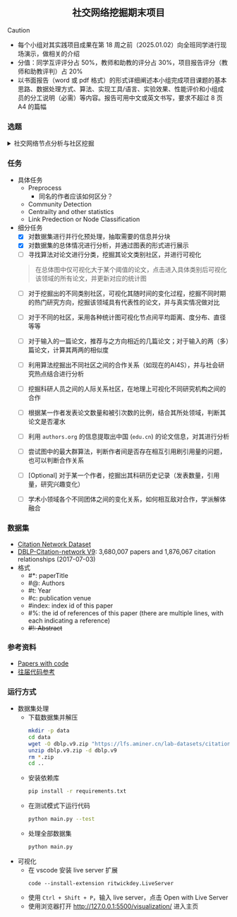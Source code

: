 <h2 align="center">社交网络挖掘期末项目</h2>

> [!CAUTION]
> - 每个小组对其实践项目成果在第 18 周之前（2025.01.02）向全班同学进行现场演示，做相关的介绍   
> - 分值：同学互评评分占 50%，教师和助教的评分占 30%，项目报告评分（教师和助教评判）占 20%   
> - 以书面报告（word 或 pdf 格式）的形式详细阐述本小组完成项目课题的基本思路、数据处理方式、算法、实现工具/语言、实验效果、性能评价和小组成员的分工说明（必需）等内容。报告可用中文或英文书写，要求不超过 8 页 A4 的篇幅


### 选题

<details>
<summary> 社交网络节点分析与社区挖掘 </summary>

- a. 应用某种社区挖掘算法划分网络中的不同社区，并用可视化技术展现出（具体展示工具不做硬性要求）。
- b. 对网络做进一步分析，例如应用各种节点的中心性度量算法将最具影响力/权威性/中枢性的节点识别并凸显出来，通过图、表等形式展现网络的各种属性度量结果（如节点间平均距离、度分布、图/社区的直径、网络结构演化等）。
- c. 附加任务（非必做，可任选其一）：
  - 链接预测：利用网络数据集提供的信息，设计一种机器学习模型预测网络中边的形成，同时说明预测模型性能评价的方法和结果。针对不同网络数据集，链接预测可对应不同的应用任务，如好友预测、科研合作预测、购买行为预测等。
  - 节点分类：设计一种模型判别网络中各节点的类别，同时说明模型性能评价的方法和结果。根据实际数据集可以实现二分类或多分类。

</details>


### 任务

- 具体任务
  - Preprocess
    - 同名的作者应该如何区分？
  - Community Detection
  - Centrailty and other statistics
  - Link Predection or Node Classification
- 细分任务
  - [x] 对数据集进行并行化预处理，抽取需要的信息并分块
  - [x] 对数据集的总体情况进行分析，并通过图表的形式进行展示
  - [ ] 寻找算法对论文进行分类，挖掘其论文类别社区，并进行可视化
  > 在总体图中仅可视化大于某个阈值的论文，点击进入具体类别后可视化该领域的所有论文，并更新对应的统计图
  - [ ] 对于挖掘出的不同类别社区，可视化其随时间的变化过程，挖掘不同时期的热门研究方向，挖掘该领域具有代表性的论文，并与真实情况做对比
  - [ ] 对于不同的社区，采用各种统计图可视化节点间平均距离、度分布、直径等等
  - [ ] 对于输入的一篇论文，推荐与之方向相近的几篇论文；对于输入的两（多）篇论文，计算其两两的相似度
  - [ ] 利用算法挖掘出不同社区之间的合作关系（如现在的AI4S），并与社会研究热点结合进行分析
  - [ ] 挖掘科研人员之间的人际关系社区，在地理上可视化不同研究机构之间的合作
  - [ ] 根据某一作者发表论文数量和被引次数的比例，结合其所处领域，判断其论文是否灌水
  - [ ] 利用 `authors.org` 的信息提取出中国 (`edu.cn`) 的论文信息，对其进行分析
  - [ ] 尝试图中的最大群算法，判断作者间是否存在相互引用刷引用量的问题，也可以判断合作关系
  - [ ] [Optional] 对于某一个作者，挖掘出其科研历史记录（发表数量，引用量，研究兴趣变化）
  - [ ] 学术小领域各个不同团体之间的变化关系，如何相互敌对合作，学派解体融合


### 数据集

- [Citation Network Dataset](https://www.aminer.cn/citation)
- [DBLP-Citation-network V9](https://lfs.aminer.cn/lab-datasets/citation/dblp.v9.zip): 3,680,007 papers and 1,876,067 citation relationships (2017-07-03)
- 格式
  - #*: paperTitle
  - #@: Authors
  - #t: Year
  - #c: publication venue
  - #index: index id of this paper
  - #%: the id of references of this paper (there are multiple lines, with each indicating a reference)
  - ~~#!: Abstract~~


### 参考资料

- [Papers with code](https://paperswithcode.com/dataset/dblp)
- [往届代码参考](https://github.com/Yikai-Wang/Social-Network-Mining-Based-on-Academic-Literatures)


### 运行方式
- 数据集处理
  - 下载数据集并解压
    ```bash
    mkdir -p data
    cd data
    wget -O dblp.v9.zip "https://lfs.aminer.cn/lab-datasets/citation/dblp.v9.zip"
    unzip dblp.v9.zip -d dblp.v9
    rm *.zip
    cd ..
    ```
  - 安装依赖库
    ```bash
    pip install -r requirements.txt
    ```
  - 在测试模式下运行代码
    ```bash
    python main.py --test
    ```
  - 处理全部数据集
    ```bash
    python main.py
    ```
- 可视化
  - 在 vscode 安装 live server 扩展
    ```pwsh
    code --install-extension ritwickdey.LiveServer
    ``` 
  - 使用 `Ctrl + Shift + P`，输入 live server，点击 Open with Live Server
  - 使用浏览器打开 http://127.0.0.1:5500/visualization/ 进入主页
